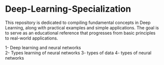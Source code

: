# Deep-Learning-Specialization

This repository is dedicated to compiling fundamental concepts in Deep Learning, along with practical examples and simple applications.
The goal is to serve as an educational reference that progresses from basic principles to real-world applications.

1- Deep learning and neural networks  
2- Types learning of neural networks
3- types of data
4- types of neural networks
